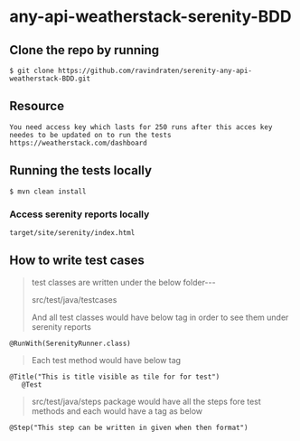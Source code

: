# any-api-weatherstack-serenity-BDD

## Clone the repo by running 
```
$ git clone https://github.com/ravindraten/serenity-any-api-weatherstack-BDD.git
```
## Resource 
```
You need access key which lasts for 250 runs after this acces key needes to be updated on to run the tests
https://weatherstack.com/dashboard
```

## Running the tests locally
```
$ mvn clean install
```
### Access serenity reports locally
```
target/site/serenity/index.html
```
## How to write test cases
> test classes are written under the below folder---
> 
>src/test/java/testcases
>
> And all test classes would have below tag in order to see them under serenity reports
> 
```
@RunWith(SerenityRunner.class)
```
> Each test method would have below tag
```
@Title("This is title visible as tile for for test")
   @Test
```
>src/test/java/steps
>package would have all the steps fore test methods
>and each would have a tag as below
```
@Step("This step can be written in given when then format")
```
